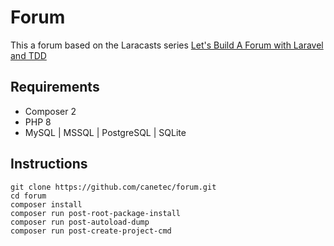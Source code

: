 # Forum

This a forum based on the Laracasts series [Let's Build A Forum with Laravel and TDD](https://laracasts.com/series/lets-build-a-forum-with-laravel)

## Requirements

- Composer 2
- PHP 8
- MySQL | MSSQL | PostgreSQL | SQLite

## Instructions

```shell script
git clone https://github.com/canetec/forum.git
cd forum
composer install
composer run post-root-package-install
composer run post-autoload-dump
composer run post-create-project-cmd
```

